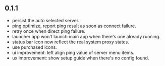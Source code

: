 ## 0.1.1
- persist the auto selected server.
- ping optimize, report ping result as soon as connect failure.
- retry once when direct ping failure.
- launcher app won't launch main app when there's one already running.
- status bar icon now reflect the real system proxy states.
- use purchased icons.
- ui improvement: left align ping value of server menu items.
- ux improvement: show setup guide when there's no config found.
